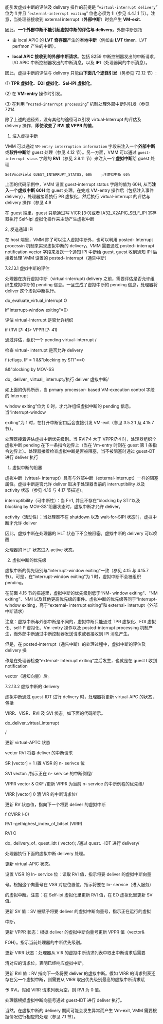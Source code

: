

能引发虚拟中断的评估及 delivery 操作的前提是 “`virtual-interrupt delivery`” 位为 **1** 并且 “`external-interrupt exiting`” 位也必须为 **1**（参见 4.4.1,1 节）。注意，当处理器接收到 external interrupt（**外部中断**）时会产生 **VM-exit**.

因此，**一个外部中断不能引起虚拟中断的评估与 delivery**。外部中断是指

* 由 local APIC 的 **LVT 奇存器**产生的**本地中断**（例如由 **LVT timer**、LVT perfmon 产生的中断）。

* **local APIC 接收到的外部中断请求**。包括 8259 中断控制器发出的中断请求，I/O APIC 中断控制器发出的中断消息，以及 **IPI**（处理器间的中断消息）。

因此，虚拟中断的评估与 delivery 只能由**下面几个途径引发**（另参见 72.12 节）:

(1) **TPR 虚拟化**、**EOI 虚拟化**、**Sel-IPI 虚拟化**。

(2) 在 **VM-entry** 操作时引发。

(3) 在利用 “`Posted-interrupt processing`” 机制处理外部中断时引发（参见 7214

除了上述的途径外，没有其他的途径可以引发 virtual-Interrupt 的评估及 delivery 操作，**即使改变了 RVI 或 VPPR 的值**。

1. 注入虚拟中断

VMM 可以通过 `VM-entry interruption information` 字段来注入一个**外部中断**或**软件中断**给 guest 处理（参见 4.12 节）。另一方面，VMM 可以通过 `guest-interrupt staus` 字段的 **RVI**（参见 3.8.11 节）来注入一个**虚拟中断**给 guest 处理

```
SetVmcsField GUEST_INTERRUPT_STATUS, 60h    ;注虚拟中断 60h 
```

上面的代码示例中，VMM 设置 guest-interrupt status 字段的值为 60H, 从而**注入一个虚拟中断** **60H** 给 guest 处理。在完成 VM-entry 操作后（包括注入事件 delivery），处理器接着执行 PR 虚拟化，然后执行 virtual-interrupt 的评估与 delivery 操作（参见 4.9

在 guest 端里，guest 只能通过写 VICR [3:0]或者 IA32_X2APIC_SELF_IPI 寄存器执行 Self-ipi 虚拟化操作来主动产生虚拟中断

2, 发送通知 IPI

在 host 端里，VMM 除了可以注人虚拟中断外，也可以利用 posted- Interrupt processin 机制来实现虚拟中断的 delivery。VMM 需要通过 posted- interrupt notification vector 字段来发送一个通知 IPI 中断给 guest, guest 收到通知 IPI 后接着处理 VMM 设置的 posted-  interrupt（通告中断）

7.2.13.1 虚拟中断的评估

处理器在执行虚拟中断（virtual-interrupt) delivery 之前，需要评估是否允许组织生成拟中断的 pending 信息。一旦生成了虚拟中断的 pending 信息，处理器将 deliver 这个虚拟中断执行。

 do_evaluate_virtual_interrupt O

 if"interrupt-window exiting"=0)

评估 virtual-Interrupt 是否允许组织

 if  (RVI [7: 4]> VPPR [7: 41)

通过评估，组织一个 pending virtual-interrupt
/

检查 virtual- interrupt 是否允许 delivery

 f  (eflags. IF = 1 &&"blocking by STI"==0

 &&"blocking by MOV-SS

do_ deliver_ virtual_ interrupt;/执行 deliver 虚拟中断/

如上面的伪码所示，当 prmary processor- based VM-execution control 字段的 Interrupt

 window exiting”位为 0 时，才允许组织虚拟中断的 pending 信息。当“interrupt-window

 exiting”为 1 时，在打开中断窗口后会直接引发 VM-exit（参见 3.5.2.1 及 4.15.7 节）。

处理器接着评估虛拟中断优先级别。当 RVI7:4 大于 VPPRI7:4 时，处理器组织个虚拟中断 pending 在下一条指令边界上（当在 Vm-entry 时则在 guest 第 1 条指令边界上）。处理器接着检查虚拟中断是否被阻塞，当不被阻塞时通过 guest-DT 进行 deliver 执行

1. 虚拟中断的阻塞

虚拟中断（virtual- interrupt）具有与外部中断（external-interrupt）一样的阻塞属性。虚拟中断是否允许 deliver 取决于处理器当前的 interruptibility 以及 activity 状态（参见 4.16 与 4.17 节描述）。

 interruptibility（可中断性）：当 F=1, 并且不存在“blocking by STI“以及  blocking by MOV-SS”阻塞状态时，虚拟中断才允许 deliver。

 activity（活动性）：当处理器不在 shutdown 以及 wait-for-SIPI 状态时，虚拟中断才允许 deliver

因此，虚拟中断在处理器的 HLT 状态下不会被阻塞。虚拟中断的 delivery 可以唤醒

处理器的 HLT 状态进入 active 状态。

2. 虚拟中断的优先级

虚拟中断的优先级别与“interrupt-window exiting“一致（参见 4.15 与 4.15.7 节）。可是，在“interrupt-window exiting”为 1 时，虚拟中断不会被组织 pending。

在前面 4.15 节的描述里，虚拟中断的优先级别低于“NM- window exiting“、“NM  exiting”、NMI 以及其他更高优先级的事件。虚拟中断的优先级等同于“Interrupt- window  exiting，高于“external- interrupt exiting”和 external- interrupt（外部中断请求）

注意：虚拟中断与外部中断是不同的，虚拟中断只能通过 TPR 虚拟化、EOI 虚拟化、self-P 虚拟化、Vm-entry 操作以及 posted-interrupt processing 机制产生，而外部中断通过中断控制器发送请求或者接收到 IPI 消息产生。

但是，在 posted-interrupt（通告中断）的处理过程中，虚拟中断的评估及 delivery 操

作是在处理器检查“external- Interrupt exiting”之后发生，也就是在 guest I 收到 notification

 vector（通知向量）后。

7.2.13.2 虚拟中断的 delivery

虚拟中断通过 guest-IDT 进行 delivery 时，处理器将更新 virtual-APC 的状态，包括

VIRR、VISR、RVI 及 SVI 状态。如下面的代码所示。

 do_deliver_virtual_interrupt

/

更新 virtual-APTC 状态

 vector RVI 将要 deliver 的中断请求

 SR [vector] = 1 /置 VISR 的 n- serivce 位

 SVI vector: /指示正在 n- service 的中断例程/

 VPPR vector & OXF /更新 VPPR 为当前 n- service 的中断例程的优先级/

 VIRR [vector] 0 清 VIR 的中断请求位/

更新 RV 状态值，指向下一个将要 deliver 的虚拟中断

 f CVIRR I-0)

 RVI -gethighest_index_of_bitset (VIRR)

 RVI O

do_ delivery_of_ quest_idt ( vector); /通过 quest. -IDT 进行 delivery/

处理器执行下面的虚拟中断 delivery 处理。

更新 virtual-APIC 状态。

设置 VISR 的 In- service 位：读取 RVI 值，指示将要 deliver 的虚拟中断向量

号。根据这个向量号在 VSR 对应位置位，指示将要在 In- service（进入服务）

的虚拟中断。注意：在 Self-ipi 虚拟化里更新 RVI 值，在 EO 虚拟化里更新 SV 值。

更新 SV 值：SV 被赋予将要 deliver 的虚拟中断向量号，指示正在运行的虚拟

中断。

更新 VPPR 状态：根据 deliver 的虚拟中断向量号更新 VPPR 值（vector&

FOH）。指示当前处理器的中断优先级别。

更新 VIRR 状态：处理器从 VIR 的虚拟中断请求列表中取出中断请求后需要

清对应的请求位，表明已经响应虚拟中断。

更新 RVI 值：RV 指向下一条将要 deliver 的虚拟中断。假如 VIRR 的请求列表还存在另一个虚拟中断，则需要从 VIRR 取出优先级别最高的虚拟中断请求赋

予 RVI。假如 VIRR 请求列表为空，则 RVI 为 0 值。

处理器根据虚拟中断向量号通过 guest-IDT 进行 deliver 执行。

当然，在虚拟中断的 delivery 期间可能会发生异常而产生 Vm-exit, VMM 需要根据情况进行相应的处理（参见 7.1 节）。